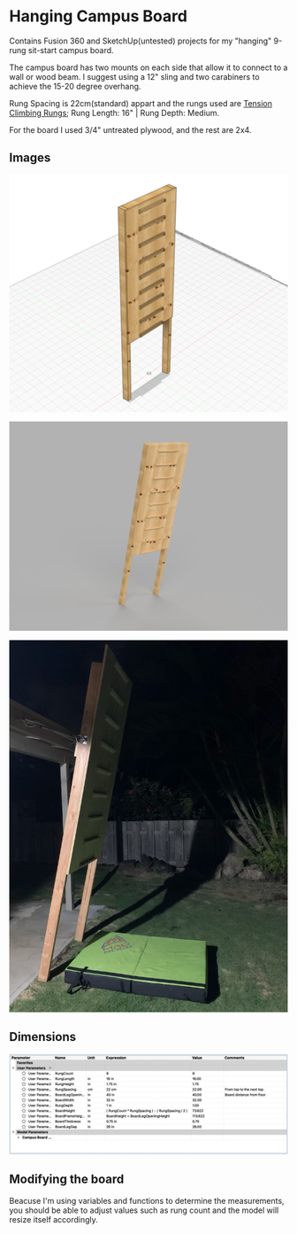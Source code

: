 # Hanging Campus Board
Contains Fusion 360 and SketchUp(untested) projects for my "hanging" 9-rung sit-start campus board.

The campus board has two mounts on each side that allow it to connect to a wall or wood beam. I suggest using a 12" sling and two carabiners to achieve the 15-20 degree overhang.

Rung Spacing is 22cm(standard) appart and the rungs used are  [Tension Climbing Rungs](https://www.tensionclimbing.com/product/standard-rungs/); Rung Length: 16" | Rung Depth: Medium.

For the board I used 3/4" untreated plywood, and the rest are 2x4.

## Images

![Wireframe](https://raw.githubusercontent.com/aaronvb/hanging-campus-board/master/render_wire.jpg)

![Render](https://github.com/aaronvb/hanging-campus-board/blob/master/render.jpg)

![Photo](https://github.com/aaronvb/hanging-campus-board/blob/master/final.jpeg)

## Dimensions

![Dimensions](https://github.com/aaronvb/hanging-campus-board/blob/master/measurements.png)

## Modifying the board

Beacuse I'm using variables and functions to determine the measurements, you should be able to adjust values such as rung count and the model will resize itself accordingly.
